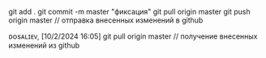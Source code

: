 git add .
git commit -m master "фиксация"
git pull origin master
git push origin master
// отправка внесенных изменений в github



ᴅᴏsᴀʟɪᴇᴠ, [10/2/2024 16:05]
git pull origin master
// получение внесенных изменений из github